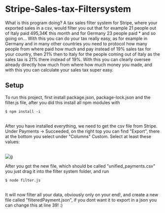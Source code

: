 # Stripe-Sales-tax-Filtersystem

What is this program doing?
A tax sales filter system for Stripe, where your exported sales in a csv, would filter you out that for example 21 people out of Italy paid 495,34€ this month and for Germany 23 people paid * and so going on...
With this you can do your tax really easy, as for example in Germany and in many other countries you need to protocol how many people from where paid how much and pay instead of 19% sales tax for your country, then 21% then to Italy for the people coming out of Italy as the sales tax is 21% there instead of 19%. With this you can clearly oversee already directly how much from where how much money you made, and with this you can calculate your sales tax super easy.

## Setup
To run this project, first install package.json, package-lock.json and the filter.js file, after you did this install all npm modules with

```
$ npm install -i
```
<br/>
After you have installed everything, we need to get the csv file from Stripe. Under Payments -> Succeeded, on the right top you can find "Export", there at the bottom you select 
under "Columns" Custom. Select at least these values:
<br/><br/>

![g](https://user-images.githubusercontent.com/53152165/116849253-b7d9c300-abee-11eb-8b4d-cceaae96d8b9.PNG)


After you got the new file, which should be called "unified_payments.csv" you just drag it into the filter system folder, and run

```
$ node filter.js
```
<br/>
It will now filter all your data, obviously only on your end!, and create a new file called "filteredPayment.json", if you dont want it to export in a json you can change this at line 39! :)
